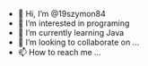 - 👋 Hi, I’m @19szymon84
- 👀 I’m interested in programing
- 🌱 I’m currently learning Java
- 💞️ I’m looking to collaborate on ...
- 📫 How to reach me ...

<!---
19szymon84/19szymon84 is a ✨ special ✨ repository because its `README.md` (this file) appears on your GitHub profile.
You can click the Preview link to take a look at your changes.
--->
